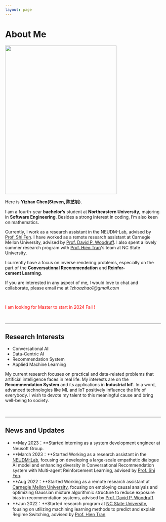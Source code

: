 ```yaml
---
layout: page
---
```


# About Me

<img src="https://yizhao111.github.io/chenyizhao.jpg" class="floatpic" width="360" height="480">

Here is **Yizhao Chen(Steven, 陈艺钊)**.

I am a fourth-year **bachelor’s** student at **Northeastern University**, majoring in **Software Engineering**. Besides a strong interest in coding, I’m also keen on mathematics.

Currently, I work as a research assistant in the NEUDM-Lab, advised by [Prof. Shi Fen](http://faculty.neu.edu.cn/cse/fengshi). I have worked as a remote research assistant at Carnegie Mellon University, advised by [Prof. David P. Woodruff](https://www.cs.cmu.edu/~dwoodruf/). I also spent a lovely summer research program with [Prof. Hien Tran](https://math.sciences.ncsu.edu/people/tran/)'s team at NC State University.

I currently have a focus on inverse rendering problems, especially on the part of the **Conversational Recommendation** and **Reinfor-cement Learning**.

If you are interested in any aspect of me, I would love to chat and collaborate, please email me at _1zhoazhao1@gmail.com_

<br>

<!-- ## Academic Background -->

<font color='red'>I am looking for Master to start in 2024 Fall !</font>

<!-- <font color='red'> Expect to apply for a two-year Mphil/MSc program and graduate in June 2026. Looking for PhD position after that. -->

<!-- - **Sep 2020 - June 2024:** Northeastern University (BEng) -->

<br>

---

## Research Interests

- Conversational AI
- Data-Centric AI
- Recommendation System
- Applied Machine Learning

My current research focuses on practical and data-related problems that artificial intelligence faces in real life. My interests are on the **Recommendation System** and its applications in **Industrial IoT**. In a word, advanced technologies like ML and IoT positively influence the life of everybody. I wish to devote my talent to this meaningful cause and bring well-being to society.

<br>

---

## News and Updates

- **May 2023：**Started interning as a system development engineer at Neusoft Group.
- **March 2023：**Started Working as a research assistant in the [NEUDM-Lab](https://github.com/NEU-DataMining/), focusing on developing a large-scale empathetic dialogue AI model and enhancing diversity in Conversational Recommendation system with Multi-agent Reinforcement Learning, advised by [Prof. Shi Fen](http://faculty.neu.edu.cn/cse/fengshi).
- **Aug 2022：**Started Working as a remote research assistant at [Carnegie Mellon University](https://www.cmu.edu/), focusing on employing causal analysis and optimizing Gaussian mixture algorithmic structure to reduce exposure bias in recommendation systems, advised by [Prof. David P. Woodruff](https://www.cs.cmu.edu/~dwoodruf/).
- **Jun 2022：**Started research program at [NC State University](https://www.ncsu.edu/), fousing on utilizing machining learning methods to predict and explain Regime Switching, advised by [Prof. Hien Tran](https://math.sciences.ncsu.edu/people/tran/).

<br>

<!-- - **Aug 2023：**Happy to be awarded the FEPG Scholarship.
- **May 2023：**Happy to be awarded the XiamenAir Scholarship.
- **May 2023：**Collected the Finalist Award in MCM 2023 (Top 1%). -->
